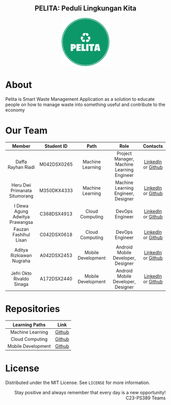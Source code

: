<body>
  <h2 align="center">PELITA: Peduli Lingkungan Kita</h2>
<div align="center">
  <a href="#">
    <img src="https://github.com/PelitaApp/.github/blob/main/pelita-high-resolution-logo-color-on-transparent-background.png" alt="logo" width="150" height="150">
    <br>
  </a>
</div>

# About
Pelita is Smart Waste Management Application as a solution to educate people on how to manage waste into something useful and contribute to the economy

# Our Team

|            Member           | Student ID |        Path        |                    Role                    |                                                       Contacts                                                      |
| :-------------------------: | :--------: | :----------------: | :----------------------------------------: | :-----------------------------------------------------------------------------------------------------------------: |
|Daffa Rayhan Riadi|M042DSX0265|Machine Learning|Project Manager, Machine Learning Engineer|[LinkedIn](https://www.linkedin.com/in/daffarayhanriadi/) or [Github](https://github.com/daffarayhanriadi)|
|Heru Dwi Primanata Situmorang|M350DKX4333|Machine Learning|Machine Learning Engineer, Designer|[LinkedIn](https://www.linkedin.com/in/herusitumorang) or [Github](https://github.com/myhero216)|
|I Dewa Agung Adwitya Prawangsa|C368DSX4913|Cloud Computing|DevOps Engineer|[LinkedIn](https://www.linkedin.com/in/prawangsa/) or [Github](https://github.com/Hanabihyug)|
|Fauzan Fashihul Lisan|C042DSX0618|Cloud Computing|DevOps Engineer|[LinkedIn](https://www.linkedin.com/in/fauzanfl/) or [Github](https://github.com/FauzanFL)|
|Aditya Rizkiawan Nugraha|A042DSX2453|Mobile Development|Android Mobile Developer, Designer|[LinkedIn](https://www.linkedin.com/in/aditya-rizkiawan-nugraha-84511a222/) or [Github](https://github.com/adityarizn31)|
|Jefri Okto Rivaldo Sinaga|A172DSX2440|Mobile Development|Android Mobile Developer, Designer|[LinkedIn](https://www.linkedin.com/in/jefriorsinaga/) or [Github](https://github.com/kuy71kuy)|

# Repositories

|   Learning Paths   |                                Link                                |
| :----------------: | :----------------------------------------------------------------: |
|Machine Learning|[Github](https://github.com/PelitaApp/bangkit-machine-learning)|
|Cloud Computing|[Github](https://github.com/PelitaApp/bangkit-cloud-computing)|
|Mobile Development|[Github](https://github.com/PelitaApp/bangkit-mobile-development)|

# License
Distributed under the MIT License. See `LICENSE` for more information.

<p align="right"> Stay positive and always remember that every day is a new opportunity! <br> C23-PS389 Teams </p>
